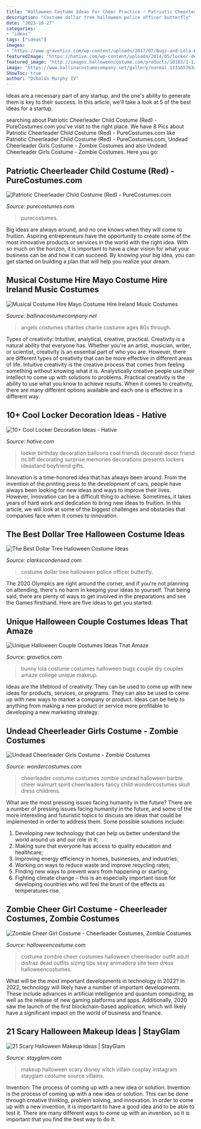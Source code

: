 ```yaml
---
title: "Halloween Costume Ideas For Cheer Practice ~ Patriotic Cheerleader Child Costume (red)"
description: "Costume dollar tree halloween police officer butterfly"
date: "2023-10-27"
categories:
- "ideas"
tags: ["ideas"]
images:
- "https://www.gravetics.com/wp-content/uploads/2017/07/Bugs-and-Lola-Bunny-costume-DIY.jpg"
featuredImage: "https://hative.com/wp-content/uploads/2014/05/locker-decoration/8-balloons-and-post-its-in-locker.jpg"
featured_image: "http://images.halloweencostume.com/products/10183/1-1/zombie-cheer-girl-costume.jpg"
image: "https://www.ballinacostumecompany.net/gallery/normal_1331657634.jpg"
ShowToc: true
author: "Osbaldo Murphy IV"
---
```



Ideas are a necessary part of any startup, and the one's ability to generate them is key to their success. In this article, we'll take a look at 5 of the best ideas for a startup.

	

		
searching about Patriotic Cheerleader Child Costume (Red) - PureCostumes.com you've visit to the right place. We have 8 Pics about Patriotic Cheerleader Child Costume (Red) - PureCostumes.com like Patriotic Cheerleader Child Costume (Red) - PureCostumes.com, Undead Cheerleader Girls Costume - Zombie Costumes and also Undead Cheerleader Girls Costume - Zombie Costumes. Here you go:
		
    
## Patriotic Cheerleader Child Costume (Red) - PureCostumes.com

<img loading=lazy src="https://www.purecostumes.com/mm5/graphics/00000001/00411_full_1.jpg" onerror="this.onerror=null;this.src='https://tse4.mm.bing.net/th?id=OIP.LOmGG5Fv7ih5o_BL58WFCQHaLO&amp;pid=15.1';" alt="Patriotic Cheerleader Child Costume (Red) - PureCostumes.com">

_Source: purecostumes.com_

>purecostumes. 

	

Big ideas are always around, and no one knows when they will come to fruition. Aspiring entrepreneurs have the opportunity to create some of the most innovative products or services in the world with the right idea. With so much on the horizon, it is important to have a clear vision for what your business can be and how it can succeed. By knowing your big idea, you can get started on building a plan that will help you realize your dream.

    
## Musical Costume Hire Mayo Costume Hire Ireland Music Costumes

<img loading=lazy src="https://www.ballinacostumecompany.net/gallery/normal_1331657634.jpg" onerror="this.onerror=null;this.src='https://tse1.mm.bing.net/th?id=OIP.F2cXKsu7jgkkr2infG3buwAAAA&amp;pid=15.1';" alt="Musical Costume Hire Mayo Costume Hire Ireland Music Costumes">

_Source: ballinacostumecompany.net_

>angels costumes charlies charlie costume ages 80s through. 

	

Types of creativity: Intuitive, analytical, creative, practical.
Creativity is a natural ability that everyone has. Whether you're an artist, musician, writer, or scientist, creativity is an essential part of who you are. However, there are different types of creativity that can be more effective in different areas of life. Intuitive creativity is the creative process that comes from feeling something without knowing what it is. Analystically creative people use their intellect to come up with solutions to problems. Practical creativity is the ability to use what you know to achieve results. When it comes to creativity, there are many different options available and each one is effective in a different way.

    
## 10+ Cool Locker Decoration Ideas - Hative

<img loading=lazy src="https://hative.com/wp-content/uploads/2014/05/locker-decoration/8-balloons-and-post-its-in-locker.jpg" onerror="this.onerror=null;this.src='https://tse4.mm.bing.net/th?id=OIP.ZvrPxVLy7oME8GrAjMqYKQHaJ4&amp;pid=15.1';" alt="10+ Cool Locker Decoration Ideas - Hative">

_Source: hative.com_

>locker birthday decoration balloons cool friends decorate decor friend its bff decorating surprise memories decorations presents lockers ideastand boyfriend gifts. 

	

Innovation is a time-honored idea that has always been around. From the invention of the printing press to the development of cars, people have always been looking for new ideas and ways to improve their lives. However, innovation can be a difficult thing to achieve. Sometimes, it takes years of hard work and dedication to bring new ideas to fruition. In this article, we will look at some of the biggest challenges and obstacles that companies face when it comes to innovation.

    
## The Best Dollar Tree Halloween Costume Ideas

<img loading=lazy src="https://i1.wp.com/www.clarkscondensed.com/wp-content/uploads/2017/09/IMG_5525-e1504896987300-700x933.jpg?resize=700%2C933&amp;ssl=1" onerror="this.onerror=null;this.src='https://tse1.mm.bing.net/th?id=OIP.f5qNsdJWZfEdRqQMnt92FQHaJ3&amp;pid=15.1';" alt="The Best Dollar Tree Halloween Costume Ideas">

_Source: clarkscondensed.com_

>costume dollar tree halloween police officer butterfly. 

	

The 2020 Olympics are right around the corner, and if you're not planning on attending, there's no harm in keeping your ideas to yourself. That being said, there are plenty of ways to get involved in the preparations and see the Games firsthand. Here are five ideas to get you started: 

    
## Unique Halloween Couple Costumes Ideas That Amaze

<img loading=lazy src="https://www.gravetics.com/wp-content/uploads/2017/07/Bugs-and-Lola-Bunny-costume-DIY.jpg" onerror="this.onerror=null;this.src='https://tse3.mm.bing.net/th?id=OIP.9Oy4CBWavO1En2eztRrwsQHaJ4&amp;pid=15.1';" alt="Unique Halloween Couple Costumes Ideas That Amaze">

_Source: gravetics.com_

>bunny lola costume costumes halloween bugs couple diy couples amaze college unique makeup. 

	

Ideas are the lifeblood of creativity. They can be used to come up with new ideas for products, services, or programs. They can also be used to come up with new ways to market a company or product. Ideas can be help to anything from making a new product or service more profitable to developing a new marketing strategy.

    
## Undead Cheerleader Girls Costume - Zombie Costumes

<img loading=lazy src="http://img.wondercostumes.com/products/16-3/undead-cheerleader-girls-costume.jpg" onerror="this.onerror=null;this.src='https://tse3.mm.bing.net/th?id=OIP.AkXOWw8JHxBKNwgS9O-wEAHaKX&amp;pid=15.1';" alt="Undead Cheerleader Girls Costume - Zombie Costumes">

_Source: wondercostumes.com_

>cheerleader costume costumes zombie undead halloween barbie cheer walmart spirit cheerleaders fancy child wondercostumes skull dress childrens. 

	

What are the most pressing issues facing humanity in the future?
There are a number of pressing issues facing humanity in the future, and some of the more interesting and futuristic topics to discuss are ideas that could be implemented in order to address them. Some possible solutions include: 
1) Developing new technology that can help us better understand the world around us and our role in it; 
2) Making sure that everyone has access to quality education and healthcare; 
3) Improving energy efficiency in homes, businesses, and industries; 
4) Working on ways to reduce waste and improve recycling rates; 
5) Finding new ways to prevent wars from happening or starting; 
6) Fighting climate change – this is an especially important issue for developing countries who will feel the brunt of the effects as temperatures rise.

    
## Zombie Cheer Girl Costume - Cheerleader Costumes, Zombie Costumes

<img loading=lazy src="http://images.halloweencostume.com/products/10183/1-1/zombie-cheer-girl-costume.jpg" onerror="this.onerror=null;this.src='https://tse1.mm.bing.net/th?id=OIP.ZRhDu6WQ4ETkRV-ONZszRwHaKl&amp;pid=15.1';" alt="Zombie Cheer Girl Costume - Cheerleader Costumes, Zombie Costumes">

_Source: halloweencostume.com_

>costume zombie cheer costumes halloween cheerleader outfit adult disfraz dead outfits sizing tips sexy animadora site teen dress halloweencostumes. 

	

What will be the most important developments in technology in 2022?
In 2022, technology will likely have a number of important developments. These include advances in artificial intelligence and quantum computing, as well as the release of new gaming platforms and apps. Additionally, 2020 saw the launch of the first blockchain-based application, which will likely have a significant impact on the world of business and finance.

    
## 21 Scary Halloween Makeup Ideas | StayGlam

<img loading=lazy src="https://stayglam.com/wp-content/uploads/2016/07/promisetamang_12976523_210585005991025_203821741_n.jpg" onerror="this.onerror=null;this.src='https://tse3.mm.bing.net/th?id=OIP.DXqOEmcYBizJdPMS1scDqAHaHi&amp;pid=15.1';" alt="21 Scary Halloween Makeup Ideas | StayGlam">

_Source: stayglam.com_

>makeup halloween scary disney witch villain cosplay instagram stayglam costume source villains. 

	

Invention: The process of coming up with a new idea or solution.
Invention is the process of coming up with a new idea or solution. This can be done through creative thinking, problem solving, and innovation. In order to come up with a new invention, it is important to have a good idea and to be able to test it. There are many different ways to come up with an invention, so it is important that you find the best way to do it.

